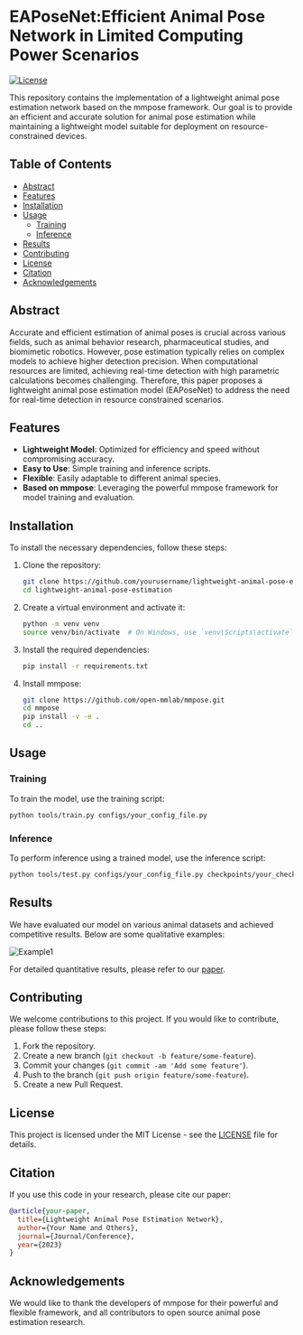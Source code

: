 # EAPoseNet:Efficient Animal Pose Network in Limited Computing Power Scenarios
[![License](https://img.shields.io/badge/license-MIT-blue.svg)](./LICENSE)

This repository contains the implementation of a lightweight animal pose estimation network based on the mmpose framework. Our goal is to provide an efficient and accurate solution for animal pose estimation while maintaining a lightweight model suitable for deployment on resource-constrained devices.

## Table of Contents

- [Abstract](#Abstract)
- [Features](#features)
- [Installation](#installation)
- [Usage](#usage)
  - [Training](#training)
  - [Inference](#inference)
- [Results](#results)
- [Contributing](#contributing)
- [License](#license)
- [Citation](#citation)
- [Acknowledgements](#acknowledgements)

## Abstract

Accurate and efficient estimation of animal poses is crucial across various fields, such as animal behavior research, pharmaceutical studies, and biomimetic robotics. However, pose estimation typically relies on complex models to achieve higher detection precision. When computational resources are limited, achieving real-time detection with high parametric calculations becomes challenging. Therefore, this paper proposes a lightweight animal pose estimation model (EAPoseNet) to address the need for real-time detection in resource constrained scenarios.

## Features

- **Lightweight Model**: Optimized for efficiency and speed without compromising accuracy.
- **Easy to Use**: Simple training and inference scripts.
- **Flexible**: Easily adaptable to different animal species.
- **Based on mmpose**: Leveraging the powerful mmpose framework for model training and evaluation.

## Installation

To install the necessary dependencies, follow these steps:

1. Clone the repository:
    ```sh
    git clone https://github.com/yourusername/lightweight-animal-pose-estimation.git
    cd lightweight-animal-pose-estimation
    ```

2. Create a virtual environment and activate it:
    ```sh
    python -m venv venv
    source venv/bin/activate  # On Windows, use `venv\Scripts\activate`
    ```

3. Install the required dependencies:
    ```sh
    pip install -r requirements.txt
    ```

4. Install mmpose:
    ```sh
    git clone https://github.com/open-mmlab/mmpose.git
    cd mmpose
    pip install -v -e .
    cd ..
    ```

## Usage

### Training

To train the model, use the training script:

```sh
python tools/train.py configs/your_config_file.py
```

### Inference

To perform inference using a trained model, use the inference script:

```sh
python tools/test.py configs/your_config_file.py checkpoints/your_checkpoint.pth
```

## Results

We have evaluated our model on various animal datasets and achieved competitive results. Below are some qualitative examples:

![Example1](path/to/your/example1.png)

For detailed quantitative results, please refer to our [paper](link_to_your_paper).

## Contributing

We welcome contributions to this project. If you would like to contribute, please follow these steps:

1. Fork the repository.
2. Create a new branch (`git checkout -b feature/some-feature`).
3. Commit your changes (`git commit -am 'Add some feature'`).
4. Push to the branch (`git push origin feature/some-feature`).
5. Create a new Pull Request.

## License

This project is licensed under the MIT License - see the [LICENSE](./LICENSE) file for details.

## Citation

If you use this code in your research, please cite our paper:

```bibtex
@article{your-paper,
  title={Lightweight Animal Pose Estimation Network},
  author={Your Name and Others},
  journal={Journal/Conference},
  year={2023}
}
```

## Acknowledgements

We would like to thank the developers of mmpose for their powerful and flexible framework, and all contributors to open source animal pose estimation research.

